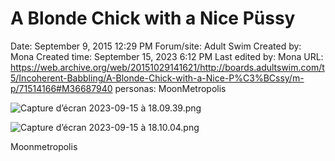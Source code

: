 # A Blonde Chick with a Nice Püssy

Date: September 9, 2015 12:29 PM
Forum/site: Adult Swim
Created by: Mona
Created time: September 15, 2023 6:12 PM
Last edited by: Mona
URL: https://web.archive.org/web/20151029141621/http://boards.adultswim.com/t5/Incoherent-Babbling/A-Blonde-Chick-with-a-Nice-P%C3%BCssy/m-p/71514166#M36687940
personas: MoonMetropolis

![Capture d’écran 2023-09-15 à 18.09.39.png](A%20Blonde%20Chick%20with%20a%20Nice%20Pu%CC%88ssy%20aa9b2caf7f094d0cb44e49a6c61a96d1/Capture_decran_2023-09-15_a_18.09.39.png)

![Capture d’écran 2023-09-15 à 18.10.04.png](A%20Blonde%20Chick%20with%20a%20Nice%20Pu%CC%88ssy%20aa9b2caf7f094d0cb44e49a6c61a96d1/Capture_decran_2023-09-15_a_18.10.04.png)

Moonmetropolis